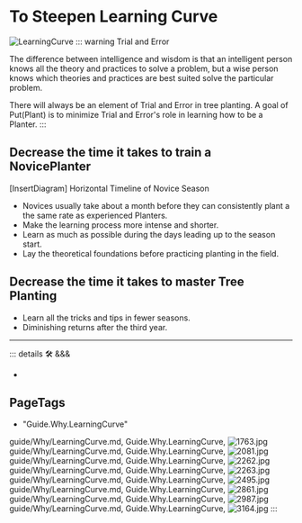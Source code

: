 
# To Steepen Learning Curve

![LearningCurve](/guide/LearningCurve.png)
::: warning Trial and Error

The difference between intelligence and wisdom is that an intelligent person knows all the theory and practices to solve a problem, but a wise person knows which theories and practices are best suited solve the particular problem.

There will always be an element of Trial and Error in tree planting. A goal of Put(Plant) is to minimize Trial and Error's role in learning how to be a Planter.
:::

## Decrease the time it takes to train a NovicePlanter

[InsertDiagram] Horizontal Timeline of Novice Season

- Novices usually take about a month before they can consistently plant a the same rate as experienced Planters.
- Make the learning process more intense and shorter.
- Learn as much as possible during the days leading up to the season start.
- Lay the theoretical foundations before practicing planting in the field.  

## Decrease the time it takes to master Tree Planting

- Learn all the tricks and tips in fewer seasons.
- Diminishing returns after the third year.

---

<!-- =================================================== -->
<!-- =================================================== -->
<!-- =================================================== -->
<!-- =================================================== -->
<!-- =================================================== -->
::: details 🛠 <dev>&&&</dev>



-



<h2>PageTags</h2>

- "Guide.Why.LearningCurve"

guide/Why/LearningCurve.md, <dev>Guide.Why.LearningCurve</dev>, ![1763.jpg](/PaperPhoto/1763.jpg)
guide/Why/LearningCurve.md, <dev>Guide.Why.LearningCurve</dev>, ![2081.jpg](/PaperPhoto/2081.jpg)
guide/Why/LearningCurve.md, <dev>Guide.Why.LearningCurve</dev>, ![2262.jpg](/PaperPhoto/2262.jpg)
guide/Why/LearningCurve.md, <dev>Guide.Why.LearningCurve</dev>, ![2263.jpg](/PaperPhoto/2263.jpg)
guide/Why/LearningCurve.md, <dev>Guide.Why.LearningCurve</dev>, ![2495.jpg](/PaperPhoto/2495.jpg)
guide/Why/LearningCurve.md, <dev>Guide.Why.LearningCurve</dev>, ![2861.jpg](/PaperPhoto/2861.jpg)
guide/Why/LearningCurve.md, <dev>Guide.Why.LearningCurve</dev>, ![2987.jpg](/PaperPhoto/2987.jpg)
guide/Why/LearningCurve.md, <dev>Guide.Why.LearningCurve</dev>, ![3164.jpg](/PaperPhoto/3164.jpg)
:::
